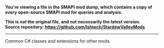 **You're viewing a file in the SMAPI mod dump, which contains a copy of every open-source SMAPI mod
for queries and analysis.**

**This is _not_ the original file, and not necessarily the latest version.**  
**Source repository: https://github.com/lshtech/StardewValleyMods**

----

Common C# classes and extensions for other mods.

